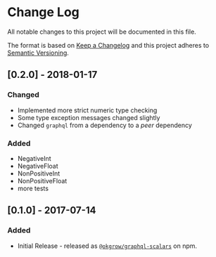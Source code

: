 # Change Log
All notable changes to this project will be documented in this file.

The format is based on [Keep a Changelog](http://keepachangelog.com/)
and this project adheres to [Semantic Versioning](http://semver.org/).

## [0.2.0] - 2018-01-17
### Changed
- Implemented more strict numeric type checking
- Some type exception messages changed slightly
- Changed `graphql` from a dependency to a _peer_ dependency

### Added
- NegativeInt
- NegativeFloat
- NonPositiveInt
- NonPositiveFloat
- more tests

## [0.1.0] - 2017-07-14
### Added
- Initial Release - released as [`@okgrow/graphql-scalars`](https://www.npmjs.com/package/@okgrow/graphql-scalars) on npm.

